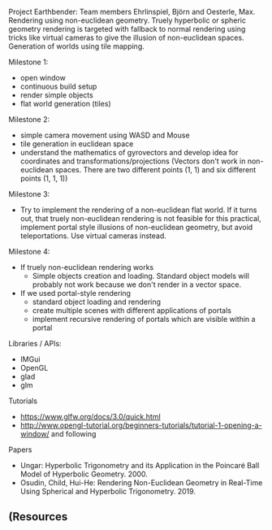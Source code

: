 Project Earthbender: Team members Ehrlinspiel, Björn and Oesterle, Max. Rendering using non-euclidean geometry. Truely hyperbolic or spheric geometry rendering is targeted with fallback to normal rendering using tricks like virtual cameras to give the illusion of non-euclidean spaces. Generation of worlds using tile mapping.

Milestone 1:
- open window
- continuous build setup
- render simple objects
- flat world generation (tiles)

Milestone 2:
- simple camera movement using WASD and Mouse
- tile generation in euclidean space
- understand the mathematics of gyrovectors and develop idea for coordinates and transformations/projections (Vectors don't work in non-euclidean spaces. There are two different points (1, 1) and six different points (1, 1, 1))

Milestone 3:
- Try to implement the rendering of a non-euclidean flat world. If it turns out, that truely non-euclidean rendering is not feasible for this practical, implement portal style illusions of non-euclidean geometry, but avoid teleportations. Use virtual cameras instead.

Milestone 4:
- If truely non-euclidean rendering works
    - Simple objects creation and loading. Standard object models will probably not work because we don't render in a vector space.
- If we used portal-style rendering
    - standard object loading and rendering 
    - create multiple scenes with different applications of portals
    - implement recursive rendering of portals which are visible within a portal

Libraries / APIs:
- IMGui
- OpenGL
- glad
- glm


Tutorials
- https://www.glfw.org/docs/3.0/quick.html
- http://www.opengl-tutorial.org/beginners-tutorials/tutorial-1-opening-a-window/ and following

Papers
- Ungar: Hyperbolic Trigonometry and its Application in the Poincaré Ball Model of Hyperbolic Geometry. 2000.
- Osudin, Child, Hui-He: Rendering Non-Euclidean Geometry in Real-Time Using Spherical and Hyperbolic Trigonometry. 2019.

(Resources
- 